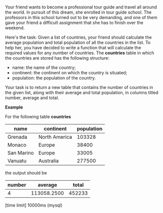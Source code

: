 Your friend wants to become a professional tour guide and travel all around the world. In pursuit of this dream, she enrolled in tour guide school. The professors in this school turned out to be very demanding, and one of them gave your friend a difficult assignment that she has to finish over the weekend.

Here's the task: Given a list of countries, your friend should calculate the average population and total population of all the countries in the list. To help her, you have decided to write a function that will calculate the required values for any number of countries. The __countries__ table in which the countries are stored has the following structure:

* name: the name of the country;
* continent: the continent on which the country is situated;
* population: the population of the country.

Your task is to return a new table that contains the number of countries in the given list, along with their average and total population, in columns titled number, average and total.

__Example__

For the following table __countries__

|name	|continent|	population|
|---|---|---|
|Grenada|	North America|	103328|
|Monaco	|Europe|	38400|
|San Marino|	Europe|	33005|
|Vanuatu|	Australia|	277500|

the output should be

|number|	average|	total|
|---|---|---|
|4|	113058.2500|	452233|

[time limit] 10000ms (mysql)

